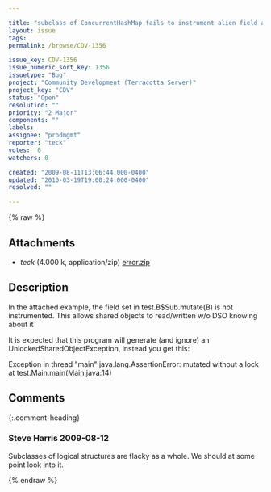```yaml
---

title: "subclass of ConcurrentHashMap fails to instrument alien field access "
layout: issue
tags: 
permalink: /browse/CDV-1356

issue_key: CDV-1356
issue_numeric_sort_key: 1356
issuetype: "Bug"
project: "Community Development (Terracotta Server)"
project_key: "CDV"
status: "Open"
resolution: ""
priority: "2 Major"
components: ""
labels: 
assignee: "prodmgmt"
reporter: "teck"
votes:  0
watchers: 0

created: "2009-08-11T13:06:44.000-0400"
updated: "2010-03-19T19:00:24.000-0400"
resolved: ""

---
```




{% raw %}


## Attachments

* <em>teck</em> (4.000 k, application/zip) [error.zip](/attachments/CDV/CDV-1356/error.zip)




## Description

<div markdown="1" class="description">

In the attached example, the field set in test.B$Sub.mutate(B) is not instrumented. This allows shared objects to read/written w/o DSO knowing about it 

It is expected that this program will generate (and ignore) an UnlockedSharedObjectException, instead you get this:

Exception in thread "main" java.lang.AssertionError: mutated without a lock
	at test.Main.main(Main.java:14)


</div>

## Comments


{:.comment-heading}
### **Steve Harris** <span class="date">2009-08-12</span>

<div markdown="1" class="comment">

Subclasses of logical structures are flacky as a whole. We should at some point look into it.

</div>



{% endraw %}
